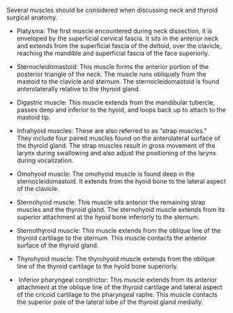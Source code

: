 Several muscles should be considered when discussing neck and thyroid surgical anatomy.

- Platysma: The first muscle encountered during neck dissection, it is enveloped by the superficial cervical fascia. It sits in the anterior neck and extends from the superficial fascia of the deltoid, over the clavicle, reaching the mandible and superficial fascia of the face superiorly.

- Sternocleidomastoid: This muscle forms the anterior portion of the posterior triangle of the neck. The muscle runs obliquely from the mastoid to the clavicle and sternum. The sternocleidomastoid is found anterolaterally relative to the thyroid gland.

- Digastric muscle: This muscle extends from the mandibular tubercle, passes deep and inferior to the hyoid, and loops back up to attach to the mastoid tip.

- Infrahyoid muscles: These are also referred to as “strap muscles.” They include four paired muscles found on the anterolateral surface of the thyroid gland. The strap muscles result in gross movement of the larynx during swallowing and also adjust the positioning of the larynx during vocalization.

- Omohyoid muscle: The omohyoid muscle is found deep in the sternocleidomastoid. It extends from the hyoid bone to the lateral aspect of the clavicle.

- Sternohyoid muscle: This muscle sits anterior the remaining strap muscles and the thyroid gland. The sternohyoid muscle extends from its superior attachment at the hyoid bone inferiorly to the sternum.

- Sternothyroid muscle: This muscle extends from the oblique line of the thyroid cartilage to the sternum. This muscle contacts the anterior surface of the thyroid gland.

- Thyrohyoid muscle: The thyrohyoid muscle extends from the oblique line of the thyroid cartilage to the hyoid bone superiorly.

-  Inferior pharyngeal constrictor: This muscle extends from its anterior attachment at the oblique line of the thyroid cartilage and lateral aspect of the cricoid cartilage to the pharyngeal raphe. This muscle contacts the superior pole of the lateral lobe of the thyroid gland medially.